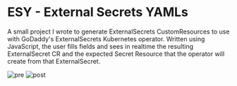 # ESY - External Secrets YAMLs
A small project I wrote to generate ExternalSecrets CustomResources to use with GoDaddy's ExternalSecrets Kubernetes operator.
Written using JavaScript, the user fills fields and sees in realtime the resulting ExternalSecret CR and the expected Secret Resource that the operator will create from that ExternalSecret.

<img src="https://i.imgur.com/sxZZFyz.png" alt="pre"/>
<img src="https://i.imgur.com/03qNR9U.png" alt="post"/>
